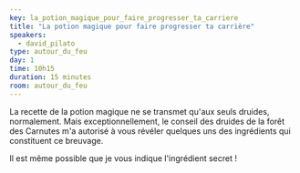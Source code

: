 ```yaml
---
key: la_potion_magique_pour_faire_progresser_ta_carriere
title: "La potion magique pour faire progresser ta carrière"
speakers:
  - david_pilato
type: autour_du_feu
day: 1
time: 10h15
duration: 15 minutes
room: autour_du_feu
---
```


La recette de la potion magique ne se transmet qu'aux seuls druides, normalement. Mais exceptionnellement, le conseil des druides de la forêt des Carnutes m'a autorisé à vous révéler quelques uns des ingrédients qui constituent ce breuvage.

Il est même possible que je vous indique l'ingrédient secret !